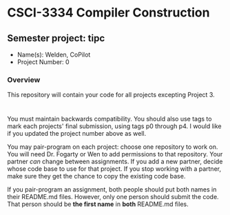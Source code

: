# CSCI-3334 Compiler Construction
## Semester project: tipc

* Name(s): Welden, CoPilot
* Project Number: 0

### Overview
This repository will contain your code for all projects excepting Project 3.
#
You must maintain backwards compatibility. You should also use tags to mark each projects' final
submission, using tags p0 through p4. I would like if you updated the project number above as well.

You may pair-program on each project: choose one repository to work on. You will need Dr. Fogarty or Wen to add permissions to that repository. Your partner *can* change between assignments. If you add a new partner, decide whose code base to use for that project. If you stop working with a partner, make sure they get the chance to copy the existing code base.

If you pair-program an assignment, both people should put both names in their README.md files. However, only one person should submit the code. That person should be **the first name** in **both** README.md files.
